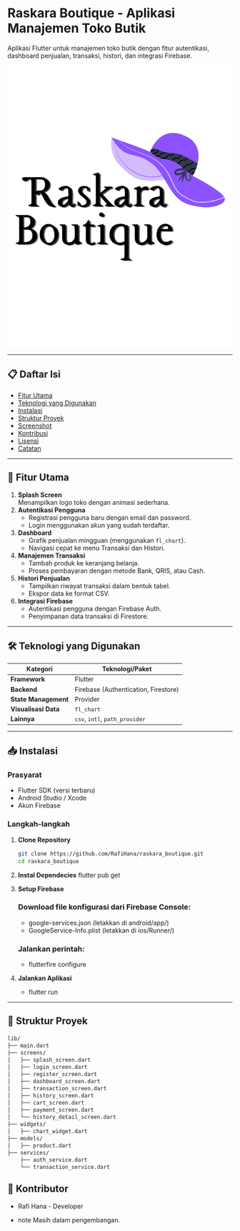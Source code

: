# Raskara Boutique - Aplikasi Manajemen Toko Butik 

Aplikasi Flutter untuk manajemen toko butik dengan fitur autentikasi, dashboard penjualan, transaksi, histori, dan integrasi Firebase.

![Logo Aplikasi](assets/images/Logo.png)  

---

## 📋 Daftar Isi
- [Fitur Utama](#-fitur-utama)
- [Teknologi yang Digunakan](#-teknologi-yang-digunakan)
- [Instalasi](#-instalasi)
- [Struktur Proyek](#-struktur-proyek)
- [Screenshot](#-screenshot)
- [Kontribusi](#-kontribusi)
- [Lisensi](#-lisensi)
- [Catatan](#-catatan)

---

## 🚀 Fitur Utama
1. **Splash Screen**  
   Menampilkan logo toko dengan animasi sederhana.
2. **Autentikasi Pengguna**  
   - Registrasi pengguna baru dengan email dan password.
   - Login menggunakan akun yang sudah terdaftar.
3. **Dashboard**  
   - Grafik penjualan mingguan (menggunakan `fl_chart`).
   - Navigasi cepat ke menu Transaksi dan Histori.
4. **Manajemen Transaksi**  
   - Tambah produk ke keranjang belanja.
   - Proses pembayaran dengan metode Bank, QRIS, atau Cash.
5. **Histori Penjualan**  
   - Tampilkan riwayat transaksi dalam bentuk tabel.
   - Ekspor data ke format CSV.
6. **Integrasi Firebase**  
   - Autentikasi pengguna dengan Firebase Auth.
   - Penyimpanan data transaksi di Firestore.

---

## 🛠 Teknologi yang Digunakan
| Kategori               | Teknologi/Paket                                                                 |
|------------------------|---------------------------------------------------------------------------------|
| **Framework**          | Flutter                                                                         |
| **Backend**            | Firebase (Authentication, Firestore)                                            |
| **State Management**   | Provider                                                                        |
| **Visualisasi Data**   | `fl_chart`                                                                      |
| **Lainnya**            | `csv`, `intl`, `path_provider`                                                  |

---

## 📥 Instalasi
### Prasyarat
- Flutter SDK (versi terbaru)
- Android Studio / Xcode
- Akun Firebase

### Langkah-langkah
1. **Clone Repository**
   ```bash
   git clone https://github.com/RafiHana/raskara_boutique.git
   cd raskara_boutique

2. **Instal Dependecies**
    flutter pub get

3. **Setup Firebase**
    ### Download file konfigurasi dari Firebase Console:
    - google-services.json (letakkan di android/app/)
    - GoogleService-Info.plist (letakkan di ios/Runner/)

    ### Jalankan perintah:
    - flutterfire configure

4. **Jalankan Aplikasi**
    - flutter run

---

## 📂 Struktur Proyek

    lib/
    ├── main.dart
    ├── screens/
    │   ├── splash_screen.dart
    │   ├── login_screen.dart
    │   ├── register_screen.dart
    │   ├── dashboard_screen.dart
    │   ├── transaction_screen.dart
    │   ├── history_screen.dart
    │   ├── cart_screen.dart
    │   ├── payment_screen.dart
    │   └── history_detail_screen.dart
    ├── widgets/
    │   ├── chart_widget.dart
    ├── models/
    │   ├── product.dart
    ├── services/
        ├── auth_service.dart
        └── transaction_service.dart

## 🤝 Kontributor
- Rafi Hana - Developer

- note Masih dalam pengembangan.